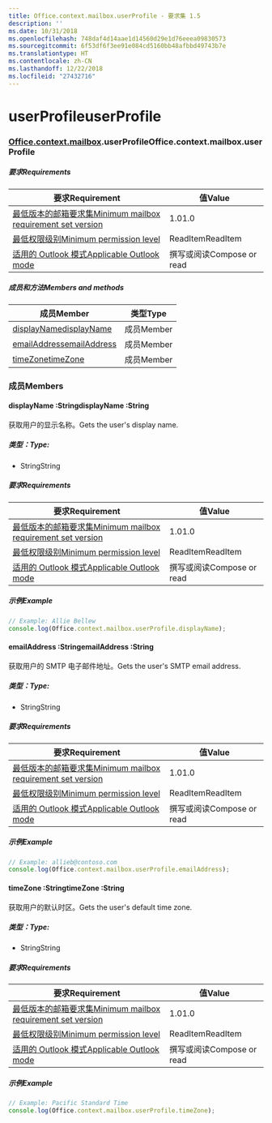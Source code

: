 ```yaml
---
title: Office.context.mailbox.userProfile - 要求集 1.5
description: ''
ms.date: 10/31/2018
ms.openlocfilehash: 748daf4d14aae1d14560d29e1d76eeea09830573
ms.sourcegitcommit: 6f53df6f3ee91e084cd5160bb48afbbd49743b7e
ms.translationtype: HT
ms.contentlocale: zh-CN
ms.lasthandoff: 12/22/2018
ms.locfileid: "27432716"
---
```

# <a name="userprofile"></a><span data-ttu-id="484ad-102">userProfile</span><span class="sxs-lookup"><span data-stu-id="484ad-102">userProfile</span></span>

### <a name="officeofficemdcontextofficecontextmdmailboxofficecontextmailboxmduserprofile"></a><span data-ttu-id="484ad-103">[Office](Office.md)[.context](Office.context.md)[.mailbox](Office.context.mailbox.md).userProfile</span><span class="sxs-lookup"><span data-stu-id="484ad-103">Office.context.mailbox.userProfile</span></span>

##### <a name="requirements"></a><span data-ttu-id="484ad-104">要求</span><span class="sxs-lookup"><span data-stu-id="484ad-104">Requirements</span></span>

|<span data-ttu-id="484ad-105">要求</span><span class="sxs-lookup"><span data-stu-id="484ad-105">Requirement</span></span>| <span data-ttu-id="484ad-106">值</span><span class="sxs-lookup"><span data-stu-id="484ad-106">Value</span></span>|
|---|---|
|[<span data-ttu-id="484ad-107">最低版本的邮箱要求集</span><span class="sxs-lookup"><span data-stu-id="484ad-107">Minimum mailbox requirement set version</span></span>](/office/dev/add-ins/reference/requirement-sets/outlook-api-requirement-sets)| <span data-ttu-id="484ad-108">1.0</span><span class="sxs-lookup"><span data-stu-id="484ad-108">1.0</span></span>|
|[<span data-ttu-id="484ad-109">最低权限级别</span><span class="sxs-lookup"><span data-stu-id="484ad-109">Minimum permission level</span></span>](https://docs.microsoft.com/outlook/add-ins/understanding-outlook-add-in-permissions)| <span data-ttu-id="484ad-110">ReadItem</span><span class="sxs-lookup"><span data-stu-id="484ad-110">ReadItem</span></span>|
|[<span data-ttu-id="484ad-111">适用的 Outlook 模式</span><span class="sxs-lookup"><span data-stu-id="484ad-111">Applicable Outlook mode</span></span>](https://docs.microsoft.com/outlook/add-ins/#extension-points)| <span data-ttu-id="484ad-112">撰写或阅读</span><span class="sxs-lookup"><span data-stu-id="484ad-112">Compose or read</span></span>|

##### <a name="members-and-methods"></a><span data-ttu-id="484ad-113">成员和方法</span><span class="sxs-lookup"><span data-stu-id="484ad-113">Members and methods</span></span>

| <span data-ttu-id="484ad-114">成员</span><span class="sxs-lookup"><span data-stu-id="484ad-114">Member</span></span> | <span data-ttu-id="484ad-115">类型</span><span class="sxs-lookup"><span data-stu-id="484ad-115">Type</span></span> |
|--------|------|
| [<span data-ttu-id="484ad-116">displayName</span><span class="sxs-lookup"><span data-stu-id="484ad-116">displayName</span></span>](#displayname-string) | <span data-ttu-id="484ad-117">成员</span><span class="sxs-lookup"><span data-stu-id="484ad-117">Member</span></span> |
| [<span data-ttu-id="484ad-118">emailAddress</span><span class="sxs-lookup"><span data-stu-id="484ad-118">emailAddress</span></span>](#emailaddress-string) | <span data-ttu-id="484ad-119">成员</span><span class="sxs-lookup"><span data-stu-id="484ad-119">Member</span></span> |
| [<span data-ttu-id="484ad-120">timeZone</span><span class="sxs-lookup"><span data-stu-id="484ad-120">timeZone</span></span>](#timezone-string) | <span data-ttu-id="484ad-121">成员</span><span class="sxs-lookup"><span data-stu-id="484ad-121">Member</span></span> |

### <a name="members"></a><span data-ttu-id="484ad-122">成员</span><span class="sxs-lookup"><span data-stu-id="484ad-122">Members</span></span>

####  <a name="displayname-string"></a><span data-ttu-id="484ad-123">displayName :String</span><span class="sxs-lookup"><span data-stu-id="484ad-123">displayName :String</span></span>

<span data-ttu-id="484ad-124">获取用户的显示名称。</span><span class="sxs-lookup"><span data-stu-id="484ad-124">Gets the user's display name.</span></span>

##### <a name="type"></a><span data-ttu-id="484ad-125">类型：</span><span class="sxs-lookup"><span data-stu-id="484ad-125">Type:</span></span>

*   <span data-ttu-id="484ad-126">String</span><span class="sxs-lookup"><span data-stu-id="484ad-126">String</span></span>

##### <a name="requirements"></a><span data-ttu-id="484ad-127">要求</span><span class="sxs-lookup"><span data-stu-id="484ad-127">Requirements</span></span>

|<span data-ttu-id="484ad-128">要求</span><span class="sxs-lookup"><span data-stu-id="484ad-128">Requirement</span></span>| <span data-ttu-id="484ad-129">值</span><span class="sxs-lookup"><span data-stu-id="484ad-129">Value</span></span>|
|---|---|
|[<span data-ttu-id="484ad-130">最低版本的邮箱要求集</span><span class="sxs-lookup"><span data-stu-id="484ad-130">Minimum mailbox requirement set version</span></span>](/office/dev/add-ins/reference/requirement-sets/outlook-api-requirement-sets)| <span data-ttu-id="484ad-131">1.0</span><span class="sxs-lookup"><span data-stu-id="484ad-131">1.0</span></span>|
|[<span data-ttu-id="484ad-132">最低权限级别</span><span class="sxs-lookup"><span data-stu-id="484ad-132">Minimum permission level</span></span>](https://docs.microsoft.com/outlook/add-ins/understanding-outlook-add-in-permissions)| <span data-ttu-id="484ad-133">ReadItem</span><span class="sxs-lookup"><span data-stu-id="484ad-133">ReadItem</span></span>|
|[<span data-ttu-id="484ad-134">适用的 Outlook 模式</span><span class="sxs-lookup"><span data-stu-id="484ad-134">Applicable Outlook mode</span></span>](https://docs.microsoft.com/outlook/add-ins/#extension-points)| <span data-ttu-id="484ad-135">撰写或阅读</span><span class="sxs-lookup"><span data-stu-id="484ad-135">Compose or read</span></span>|

##### <a name="example"></a><span data-ttu-id="484ad-136">示例</span><span class="sxs-lookup"><span data-stu-id="484ad-136">Example</span></span>

```js
// Example: Allie Bellew
console.log(Office.context.mailbox.userProfile.displayName);
```

####  <a name="emailaddress-string"></a><span data-ttu-id="484ad-137">emailAddress :String</span><span class="sxs-lookup"><span data-stu-id="484ad-137">emailAddress :String</span></span>

<span data-ttu-id="484ad-138">获取用户的 SMTP 电子邮件地址。</span><span class="sxs-lookup"><span data-stu-id="484ad-138">Gets the user's SMTP email address.</span></span>

##### <a name="type"></a><span data-ttu-id="484ad-139">类型：</span><span class="sxs-lookup"><span data-stu-id="484ad-139">Type:</span></span>

*   <span data-ttu-id="484ad-140">String</span><span class="sxs-lookup"><span data-stu-id="484ad-140">String</span></span>

##### <a name="requirements"></a><span data-ttu-id="484ad-141">要求</span><span class="sxs-lookup"><span data-stu-id="484ad-141">Requirements</span></span>

|<span data-ttu-id="484ad-142">要求</span><span class="sxs-lookup"><span data-stu-id="484ad-142">Requirement</span></span>| <span data-ttu-id="484ad-143">值</span><span class="sxs-lookup"><span data-stu-id="484ad-143">Value</span></span>|
|---|---|
|[<span data-ttu-id="484ad-144">最低版本的邮箱要求集</span><span class="sxs-lookup"><span data-stu-id="484ad-144">Minimum mailbox requirement set version</span></span>](/office/dev/add-ins/reference/requirement-sets/outlook-api-requirement-sets)| <span data-ttu-id="484ad-145">1.0</span><span class="sxs-lookup"><span data-stu-id="484ad-145">1.0</span></span>|
|[<span data-ttu-id="484ad-146">最低权限级别</span><span class="sxs-lookup"><span data-stu-id="484ad-146">Minimum permission level</span></span>](https://docs.microsoft.com/outlook/add-ins/understanding-outlook-add-in-permissions)| <span data-ttu-id="484ad-147">ReadItem</span><span class="sxs-lookup"><span data-stu-id="484ad-147">ReadItem</span></span>|
|[<span data-ttu-id="484ad-148">适用的 Outlook 模式</span><span class="sxs-lookup"><span data-stu-id="484ad-148">Applicable Outlook mode</span></span>](https://docs.microsoft.com/outlook/add-ins/#extension-points)| <span data-ttu-id="484ad-149">撰写或阅读</span><span class="sxs-lookup"><span data-stu-id="484ad-149">Compose or read</span></span>|

##### <a name="example"></a><span data-ttu-id="484ad-150">示例</span><span class="sxs-lookup"><span data-stu-id="484ad-150">Example</span></span>

```js
// Example: allieb@contoso.com
console.log(Office.context.mailbox.userProfile.emailAddress);
```

####  <a name="timezone-string"></a><span data-ttu-id="484ad-151">timeZone :String</span><span class="sxs-lookup"><span data-stu-id="484ad-151">timeZone :String</span></span>

<span data-ttu-id="484ad-152">获取用户的默认时区。</span><span class="sxs-lookup"><span data-stu-id="484ad-152">Gets the user's default time zone.</span></span>

##### <a name="type"></a><span data-ttu-id="484ad-153">类型：</span><span class="sxs-lookup"><span data-stu-id="484ad-153">Type:</span></span>

*   <span data-ttu-id="484ad-154">String</span><span class="sxs-lookup"><span data-stu-id="484ad-154">String</span></span>

##### <a name="requirements"></a><span data-ttu-id="484ad-155">要求</span><span class="sxs-lookup"><span data-stu-id="484ad-155">Requirements</span></span>

|<span data-ttu-id="484ad-156">要求</span><span class="sxs-lookup"><span data-stu-id="484ad-156">Requirement</span></span>| <span data-ttu-id="484ad-157">值</span><span class="sxs-lookup"><span data-stu-id="484ad-157">Value</span></span>|
|---|---|
|[<span data-ttu-id="484ad-158">最低版本的邮箱要求集</span><span class="sxs-lookup"><span data-stu-id="484ad-158">Minimum mailbox requirement set version</span></span>](/office/dev/add-ins/reference/requirement-sets/outlook-api-requirement-sets)| <span data-ttu-id="484ad-159">1.0</span><span class="sxs-lookup"><span data-stu-id="484ad-159">1.0</span></span>|
|[<span data-ttu-id="484ad-160">最低权限级别</span><span class="sxs-lookup"><span data-stu-id="484ad-160">Minimum permission level</span></span>](https://docs.microsoft.com/outlook/add-ins/understanding-outlook-add-in-permissions)| <span data-ttu-id="484ad-161">ReadItem</span><span class="sxs-lookup"><span data-stu-id="484ad-161">ReadItem</span></span>|
|[<span data-ttu-id="484ad-162">适用的 Outlook 模式</span><span class="sxs-lookup"><span data-stu-id="484ad-162">Applicable Outlook mode</span></span>](https://docs.microsoft.com/outlook/add-ins/#extension-points)| <span data-ttu-id="484ad-163">撰写或阅读</span><span class="sxs-lookup"><span data-stu-id="484ad-163">Compose or read</span></span>|

##### <a name="example"></a><span data-ttu-id="484ad-164">示例</span><span class="sxs-lookup"><span data-stu-id="484ad-164">Example</span></span>

```js
// Example: Pacific Standard Time
console.log(Office.context.mailbox.userProfile.timeZone);
```